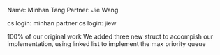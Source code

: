 Name: Minhan Tang
Partner: Jie Wang

cs login: minhan
partner cs login: jiew

100% of our original work
We added three new struct to accompish our implementation, using linked list to implement the max priority queue

